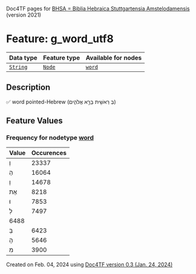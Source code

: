 Doc4TF pages for [BHSA = Biblia Hebraica Stuttgartensia Amstelodamensis](https://github.com/etcbc/BHSA/tree/master/tf) (version 2021)
# Feature: g_word_utf8
Data type|Feature type|Available for nodes
---|---|---
[`String`](featurebydatatype.md#string)|[`Node`](featurebytype.md#node)| [`word`](featurebynodetype.md#word) 
## Description
✅ word pointed-Hebrew (בְּ רֵאשִׁ֖ית בָּרָ֣א אֱלֹהִ֑ים)
## Feature Values
### Frequency for nodetype [word](featurebynodetype.md#word)
Value|Occurences
---|---
וְ|23337
הַ|16064
וַ|14678
אֶת|8218
וּ|7853
לְ|7497
|6488
בְּ|6423
הָ|5646
מִ|3900
 

Created on Feb. 04, 2024 using [Doc4TF  version 0.3 (Jan. 24, 2024)](https://github.com/tonyjurg/Doc4TF) 